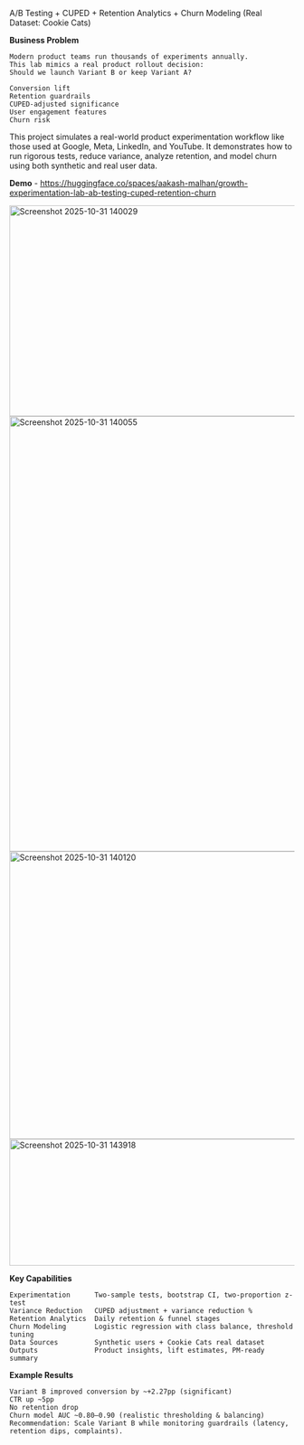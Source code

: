 A/B Testing + CUPED + Retention Analytics + Churn Modeling (Real Dataset: Cookie Cats)

**Business Problem**

    Modern product teams run thousands of experiments annually.  
    This lab mimics a real product rollout decision:
    Should we launch Variant B or keep Variant A?

    Conversion lift
    Retention guardrails
    CUPED-adjusted significance
    User engagement features
    Churn risk


This project simulates a real-world product experimentation workflow like those used at Google, Meta, LinkedIn, and YouTube.
It demonstrates how to run rigorous tests, reduce variance, analyze retention, and model churn using both synthetic and real user data.

**Demo** - https://huggingface.co/spaces/aakash-malhan/growth-experimentation-lab-ab-testing-cuped-retention-churn

<img width="1685" height="373" alt="Screenshot 2025-10-31 140029" src="https://github.com/user-attachments/assets/b6ffdd0b-0b58-400c-9bae-f93a58855c83" />
<img width="1416" height="770" alt="Screenshot 2025-10-31 140055" src="https://github.com/user-attachments/assets/666e77cd-1b93-4d54-8272-39f6cda9ff12" />
<img width="1492" height="509" alt="Screenshot 2025-10-31 140120" src="https://github.com/user-attachments/assets/6c7bed09-fc6b-4c9e-8419-28f2729d660b" />
<img width="1676" height="224" alt="Screenshot 2025-10-31 143918" src="https://github.com/user-attachments/assets/c285f128-1d79-4792-a4bb-b3737846afba" />


**Key Capabilities**

    Experimentation      Two-sample tests, bootstrap CI, two-proportion z-test
    Variance Reduction   CUPED adjustment + variance reduction %
    Retention Analytics  Daily retention & funnel stages
    Churn Modeling       Logistic regression with class balance, threshold tuning
    Data Sources         Synthetic users + Cookie Cats real dataset
    Outputs              Product insights, lift estimates, PM-ready summary

**Example Results**

    Variant B improved conversion by ~+2.27pp (significant)
    CTR up ~5pp
    No retention drop
    Churn model AUC ~0.80–0.90 (realistic thresholding & balancing)
    Recommendation: Scale Variant B while monitoring guardrails (latency, retention dips, complaints).

